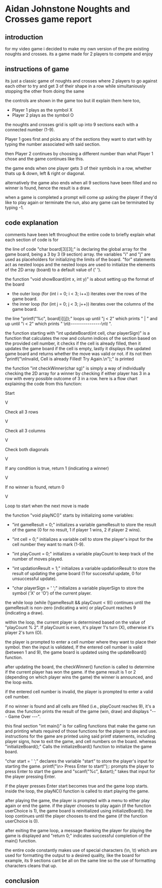 # Aidan Johnstone Noughts and Crosses game report

## introduction
for my video game i decided to make my own version of the pre existing noughts and crosses.
its a game made for 2 players to compete and enjoy

## instructions of game

its just a classic game of noughts and crosses where 2 players to go against each other 
to try and get 3 of their shape in a row while simultaniously stopping the other from
doing the same

the controls are shown in the game too but ill explain them here too,

- Player 1 plays as the symbol X
- Player 2 plays as the symbol O

the noughts and crosses grid is split up into 9 sections each with a connected number (1-9).

Player 1 goes first and picks any of the sections they want to start with by typing the number associated with said section.

then Player 2 continues by choosing a different number than what Player 1 chose and the game continues like this.

the game ends when one player gets 3 of their symbols in a row, whether thats up & down, left & right or diagonal.

alternatively the game also ends when all 9 sections have been filled and no winner is found, hence the result is a draw.

when a game is completed a prompt will come up asking the player if they'd like to play again or terminate the run, also any game can be terminated by typing -1.

## code explanation

comments have been left throughout the entire code to briefly explain what each section of code is for

the line of code "char board[3][3];" is declaring the global array for the game board, being a 3 by 3 (9 section) array.
the variables "i" and "j" are used as placeholders for initializing the limits of the board.
"for" statements act as nested loops and the nested loops are used to initialize the elements of the 2D array (board) to a default value of (' ').

the function "void showBoard(int x, int y)" is about setting up the format of the board 

- the outer loop (for (int i = 0; i < 3; i++)) iterates over the rows of the game board.
- the inner loop (for (int j = 0; j < 3; j++)) iterates over the columns of the game board.

the line "printf("%c", board[i][j]);" loops up until "j < 2" which prints " | " and up until "i < 2" which prints " \n\t----------------\n\t ".

the function starting with "int updateBoard(int cell, char playerSign)" is a function that calculates the row and column indices of the section based on the provided cell number, it checks if the cell is already filled, then it updates the game board if the cell is empty, lastly it displays the updated game board and returns whether the move was valid or not.
if its not then "printf("\nInvalid, Cell is already Filled! Try Again.\n");" is printed

the function "int checkWinner(char sg)" is simply a way of individually checking the 2D array for a winner by checking if either player has 3 in a row with every possible outcome of 3 in a row.
here is a flow chart explaining the code from this function:


Start

V

Check all 3 rows

V

Check all 3 columns

V

Check both diagonals

V

If any condition is true, return 1 (indicating a winner)

V

If no winner is found, return 0

V

Loop to start when the next move is made

the function "void playNC()" starts by initializing some variables:


- "int gameResult = 0;" initializes a variable gameResult to store the result of the game (0 for no result, 1 if player 1 wins, 2 if player 2 wins).
  
- "int cell = 0;" initializes a variable cell to store the player's input for the cell number they want to mark (1-9).

- "int playCount = 0;" initializes a variable playCount to keep track of the number of moves played.

- "int updationResult = 1;" initializes a variable updationResult to store the result of updating the game board (1 for successful update, 0 for unsuccessful update).

- "char playerSign = ' ';" initializes a variable playerSign to store the symbol ('X' or 'O') of the current player.

the while loop (while (!gameResult && playCount < 9)) continues until the gameResult is non-zero (indicating a win) or playCount reaches 9 (indicating a draw).

within the loop, the current player is determined based on the value of "playCount % 2". If playCount is even, it's player 1's turn (X), otherwise it's player 2's turn (O).

the player is prompted to enter a cell number where they want to place their symbol.
then the input is validated, If the entered cell number is valid (between 1 and 9), the game board is updated using the updateBoard() function.

after updating the board, the checkWinner() function is called to determine if the current player has won the game.
if the game result is 1 or 2 (depending on which player wins the game) the winner is announced, and the loop exits.

if the entered cell number is invalid, the player is prompted to enter a valid cell number.

if no winner is found and all cells are filled (i.e., playCount reaches 9), it's a draw.
the function prints the result of the game (win, draw) and displays "--- Game Over ---".

this final section "int main()" is for calling functions that make the game run and printing whats required of those functions for the player to see and use.
instructions for the game are printed using said printf statements, including player signs, how to exit the game, and cell numbers on the board. 
whereas "initializeBoard();" Calls the initializeBoard() function to initialize the game board.

"char start = ' ';" declares the variable "start" to store the player's input for starting the game.
printf("\n> Press Enter to start!");: prompts the player to press Enter to start the game and "scanf("%c", &start);" takes that input for the player pressing Enter.

if the player presses Enter start becomes true and the game loop starts.
inside the loop, the playNC() function is called to start playing the game.

after playing the game, the player is prompted with a menu to either play again or end the game.
if the player chooses to play again (if the function userChoice is 1), the game board is reinitialized using initializeBoard().
the loop continues until the player chooses to end the game (if the function userChoice is 0).

after exiting the game loop, a message thanking the player for playing the game is displayed and "return 0;" indicates successful completion of the main() function.

the entire code constantly makes use of special characters (\n, \t) which are used for formatting the output to a desired quality, like the board for example, its 9 sections cant be all on the same line so the use of formatting characters cleans that up.


## conclusion 
